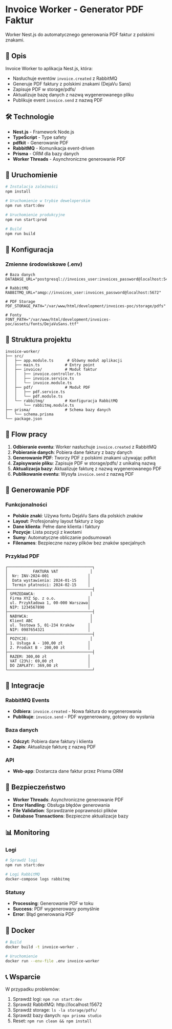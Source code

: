# Invoice Worker - Generator PDF Faktur

Worker Nest.js do automatycznego generowania PDF faktur z polskimi znakami.

## 🚀 Opis

Invoice Worker to aplikacja Nest.js, która:
- Nasłuchuje eventów `invoice.created` z RabbitMQ
- Generuje PDF faktury z polskimi znakami (DejaVu Sans)
- Zapisuje PDF w storage/pdfs/
- Aktualizuje bazę danych z nazwą wygenerowanego pliku
- Publikuje event `invoice.send` z nazwą PDF

## 🛠️ Technologie

- **Nest.js** - Framework Node.js
- **TypeScript** - Type safety
- **pdfkit** - Generowanie PDF
- **RabbitMQ** - Komunikacja event-driven
- **Prisma** - ORM dla bazy danych
- **Worker Threads** - Asynchroniczne generowanie PDF

## 🚀 Uruchomienie

```bash
# Instalacja zależności
npm install

# Uruchomienie w trybie deweloperskim
npm run start:dev

# Uruchomienie produkcyjne
npm run start:prod

# Build
npm run build
```

## 🔧 Konfiguracja

### Zmienne środowiskowe (.env)
```env
# Baza danych
DATABASE_URL="postgresql://invoices_user:invoices_password@localhost:5433/invoices_db"

# RabbitMQ
RABBITMQ_URL="amqp://invoices_user:invoices_password@localhost:5672"

# PDF Storage
PDF_STORAGE_PATH="/var/www/html/development/invoices-poc/storage/pdfs"

# Fonty
FONT_PATH="/var/www/html/development/invoices-poc/assets/fonts/DejaVuSans.ttf"
```

## 📁 Struktura projektu

```
invoice-worker/
├── src/
│   ├── app.module.ts      # Główny moduł aplikacji
│   ├── main.ts           # Entry point
│   ├── invoice/          # Moduł faktur
│   │   ├── invoice.controller.ts
│   │   ├── invoice.service.ts
│   │   └── invoice.module.ts
│   ├── pdf/              # Moduł PDF
│   │   ├── pdf.service.ts
│   │   └── pdf.module.ts
│   └── rabbitmq/         # Konfiguracja RabbitMQ
│       └── rabbitmq.module.ts
├── prisma/               # Schema bazy danych
│   └── schema.prisma
└── package.json
```

## 🔄 Flow pracy

1. **Odbieranie eventu**: Worker nasłuchuje `invoice.created` z RabbitMQ
2. **Pobieranie danych**: Pobiera dane faktury z bazy danych
3. **Generowanie PDF**: Tworzy PDF z polskimi znakami używając pdfkit
4. **Zapisywanie pliku**: Zapisuje PDF w storage/pdfs/ z unikalną nazwą
5. **Aktualizacja bazy**: Aktualizuje fakturę z nazwą wygenerowanego PDF
6. **Publikowanie eventu**: Wysyła `invoice.send` z nazwą PDF

## 📄 Generowanie PDF

### Funkcjonalności
- **Polskie znaki**: Używa fontu DejaVu Sans dla polskich znaków
- **Layout**: Profesjonalny layout faktury z logo
- **Dane klienta**: Pełne dane klienta i faktury
- **Pozycje**: Lista pozycji z kwotami
- **Sumy**: Automatyczne obliczanie podsumowań
- **Filenames**: Bezpieczne nazwy plików bez znaków specjalnych

### Przykład PDF
```
┌─────────────────────────────────────┐
│           FAKTURA VAT              │
│  Nr: INV-2024-001                 │
│  Data wystawienia: 2024-01-15     │
│  Termin płatności: 2024-02-15     │
├─────────────────────────────────────┤
│ SPRZEDAWCA:                        │
│ Firma XYZ Sp. z o.o.              │
│ ul. Przykładowa 1, 00-000 Warszawa│
│ NIP: 1234567890                   │
├─────────────────────────────────────┤
│ NABYWCA:                           │
│ Klient ABC                         │
│ ul. Testowa 5, 01-234 Kraków      │
│ NIP: 0987654321                   │
├─────────────────────────────────────┤
│ POZYCJE:                           │
│ 1. Usługa A - 100,00 zł           │
│ 2. Produkt B - 200,00 zł          │
├─────────────────────────────────────┤
│ RAZEM: 300,00 zł                  │
│ VAT (23%): 69,00 zł               │
│ DO ZAPŁATY: 369,00 zł             │
└─────────────────────────────────────┘
```

## 🔗 Integracje

### RabbitMQ Events
- **Odbiera**: `invoice.created` - Nowa faktura do wygenerowania
- **Publikuje**: `invoice.send` - PDF wygenerowany, gotowy do wysłania

### Baza danych
- **Odczyt**: Pobiera dane faktury i klienta
- **Zapis**: Aktualizuje fakturę z nazwą PDF

### API
- **Web-app**: Dostarcza dane faktur przez Prisma ORM

## 🔐 Bezpieczeństwo

- **Worker Threads**: Asynchroniczne generowanie PDF
- **Error Handling**: Obsługa błędów generowania
- **File Validation**: Sprawdzanie poprawności plików
- **Database Transactions**: Bezpieczne aktualizacje bazy

## 📊 Monitoring

### Logi
```bash
# Sprawdź logi
npm run start:dev

# Logi RabbitMQ
docker-compose logs rabbitmq
```

### Statusy
- **Processing**: Generowanie PDF w toku
- **Success**: PDF wygenerowany pomyślnie
- **Error**: Błąd generowania PDF

## 🐳 Docker

```bash
# Build
docker build -t invoice-worker .

# Uruchomienie
docker run --env-file .env invoice-worker
```

## 📞 Wsparcie

W przypadku problemów:
1. Sprawdź logi: `npm run start:dev`
2. Sprawdź RabbitMQ: http://localhost:15672
3. Sprawdź storage: `ls -la storage/pdfs/`
4. Sprawdź bazy danych: `npx prisma studio`
5. Reset: `npm run clean && npm install`
